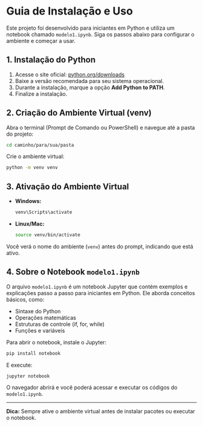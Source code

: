 # Guia de Instalação e Uso

Este projeto foi desenvolvido para iniciantes em Python e utiliza um notebook chamado `modelo1.ipynb`. Siga os passos abaixo para configurar o ambiente e começar a usar.

## 1. Instalação do Python

1. Acesse o site oficial: [python.org/downloads](https://www.python.org/downloads/)
2. Baixe a versão recomendada para seu sistema operacional.
3. Durante a instalação, marque a opção **Add Python to PATH**.
4. Finalize a instalação.

## 2. Criação do Ambiente Virtual (venv)

Abra o terminal (Prompt de Comando ou PowerShell) e navegue até a pasta do projeto:

```sh
cd caminho/para/sua/pasta
```

Crie o ambiente virtual:

```sh
python -m venv venv
```

## 3. Ativação do Ambiente Virtual

- **Windows:**

    ```sh
    venv\Scripts\activate
    ```

- **Linux/Mac:**

    ```sh
    source venv/bin/activate
    ```

Você verá o nome do ambiente (`venv`) antes do prompt, indicando que está ativo.

## 4. Sobre o Notebook `modelo1.ipynb`

O arquivo `modelo1.ipynb` é um notebook Jupyter que contém exemplos e explicações passo a passo para iniciantes em Python. Ele aborda conceitos básicos, como:

- Sintaxe do Python
- Operações matemáticas
- Estruturas de controle (if, for, while)
- Funções e variáveis

Para abrir o notebook, instale o Jupyter:

```sh
pip install notebook
```

E execute:

```sh
jupyter notebook
```

O navegador abrirá e você poderá acessar e executar os códigos do `modelo1.ipynb`.

---

**Dica:** Sempre ative o ambiente virtual antes de instalar pacotes ou executar o notebook.
